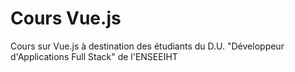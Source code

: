 # Cours Vue.js

Cours sur Vue.js à destination des étudiants du D.U. "Développeur d'Applications Full Stack" de l'ENSEEIHT
